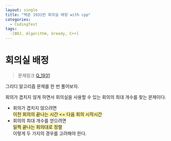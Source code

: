 ```yaml
---
layout: single
title: "백준 1931번 회의실 배정 with cpp"
categories:
  - CodingTest
tags:
  -[BOJ, Algorithm, Greedy, C++]
---
```


# 회의실 배정 

> 문제링크 [Q_1931](https://www.acmicpc.net/problem/1931)

그리디 알고리즘 문제를 한 번 풀어보자.

회의가 겹치지 않게 하면서 회의실을 사용할 수 있는 회의의 최대 개수를 찾는 문제이다. <br>

- 회의가 겹치지 않으려면 <br>
<span style='background-color:#fff5b1'>이전 회의의 끝나는 시간 <= 다음 회의 시작시간</span> <br>
- 회의의 최대 개수를 얻으려면 <br>
<span style='background-color:#fff5b1'>일찍 끝나는 회의대로 정렬</span> <br>
이렇게 두 가지의 경우를 고려해야 한다.

```cpp
  
```
